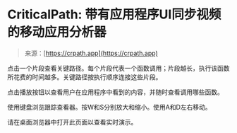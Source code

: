 <!--yml

category: 未分类

date: 2024-05-29 13:26:26

-->

# CriticalPath: 带有应用程序UI同步视频的移动应用分析器

> 来源：[https://crpath.app](https://crpath.app)

点击一个片段查看关键路径。每个片段代表一个函数调用；片段越长，执行该函数所花费的时间越多。关键路径按执行顺序连接这些片段。

点击播放按钮以查看用户在应用程序中看到的内容，并随时查看调用哪些函数。

使用键盘浏览跟踪查看器。按W和S分别放大和缩小。使用A和D左右移动。

请在桌面浏览器中打开此页面以查看实时演示。
